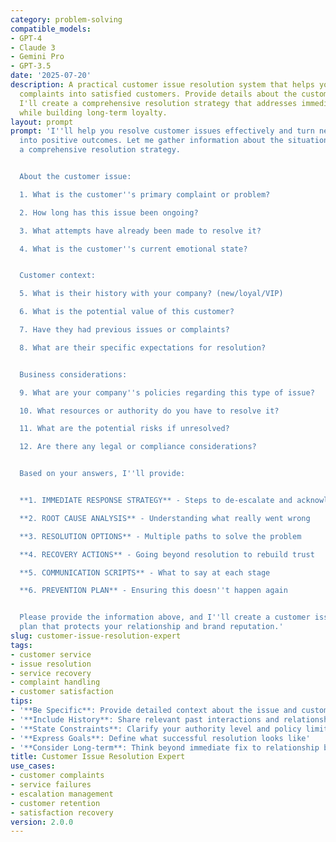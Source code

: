 ```yaml
---
category: problem-solving
compatible_models:
- GPT-4
- Claude 3
- Gemini Pro
- GPT-3.5
date: '2025-07-20'
description: A practical customer issue resolution system that helps you transform
  complaints into satisfied customers. Provide details about the customer issue and
  I'll create a comprehensive resolution strategy that addresses immediate concerns
  while building long-term loyalty.
layout: prompt
prompt: 'I''ll help you resolve customer issues effectively and turn negative experiences
  into positive outcomes. Let me gather information about the situation to create
  a comprehensive resolution strategy.


  About the customer issue:

  1. What is the customer''s primary complaint or problem?

  2. How long has this issue been ongoing?

  3. What attempts have already been made to resolve it?

  4. What is the customer''s current emotional state?


  Customer context:

  5. What is their history with your company? (new/loyal/VIP)

  6. What is the potential value of this customer?

  7. Have they had previous issues or complaints?

  8. What are their specific expectations for resolution?


  Business considerations:

  9. What are your company''s policies regarding this type of issue?

  10. What resources or authority do you have to resolve it?

  11. What are the potential risks if unresolved?

  12. Are there any legal or compliance considerations?


  Based on your answers, I''ll provide:


  **1. IMMEDIATE RESPONSE STRATEGY** - Steps to de-escalate and acknowledge

  **2. ROOT CAUSE ANALYSIS** - Understanding what really went wrong

  **3. RESOLUTION OPTIONS** - Multiple paths to solve the problem

  **4. RECOVERY ACTIONS** - Going beyond resolution to rebuild trust

  **5. COMMUNICATION SCRIPTS** - What to say at each stage

  **6. PREVENTION PLAN** - Ensuring this doesn''t happen again


  Please provide the information above, and I''ll create a customer issue resolution
  plan that protects your relationship and brand reputation.'
slug: customer-issue-resolution-expert
tags:
- customer service
- issue resolution
- service recovery
- complaint handling
- customer satisfaction
tips:
- '**Be Specific**: Provide detailed context about the issue and customer'
- '**Include History**: Share relevant past interactions and relationship value'
- '**State Constraints**: Clarify your authority level and policy limitations'
- '**Express Goals**: Define what successful resolution looks like'
- '**Consider Long-term**: Think beyond immediate fix to relationship building'
title: Customer Issue Resolution Expert
use_cases:
- customer complaints
- service failures
- escalation management
- customer retention
- satisfaction recovery
version: 2.0.0
---
```


